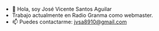 - 👋 Hola, soy José Vicente Santos Aguilar
- Trabajo actualmente en Radio Granma como webmaster.
- 📫 Puedes contactarme: jvsa8910@gmail.com

<!---
kingVicente/kingVicente is a ✨ special ✨ repository because its `README.md` (this file) appears on your GitHub profile.
You can click the Preview link to take a look at your changes.
--->
